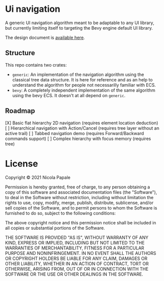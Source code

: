 # Ui navigation

A generic UI navigation algorithm meant to be adaptable to any UI library, but
currently limiting itself to targeting the Bevy engine default UI library.

The design document is [available here](https://github.com/nicopap/rfcs/blob/ui-navigation/rfcs/41-ui-navigation.md).

## Structure

This repo contains two crates:
* `generic`: An implementation of the navigation algorithm using the classical
  tree data structure. It is here for reference and as an help to understand
  the algorithm for people not necessarilly familiar with ECS.
* `bevy`: A completely independent implementation of the same algorithm using
  the bevy ECS. It doesn't at all depend on `generic`.

## Roadmap

[X] Basic flat hierarchy 2D navigation (requires element location deduction)
[ ] Hierarchical navigation with Action/Cancel (requires tree layer without
    an active trail)
[ ] Tabbed navigation demo (requires Forward/Backward commands support)
[ ] Complex hierarchy with focus memory (requires tree)

# License

Copyright © 2021 Nicola Papale

Permission is hereby granted, free of charge, to any person obtaining
a copy of this software and associated documentation files (the "Software"),
to deal in the Software without restriction, including without limitation
the rights to use, copy, modify, merge, publish, distribute, sublicense,
and/or sell copies of the Software, and to permit persons to whom the
Software is furnished to do so, subject to the following conditions:

The above copyright notice and this permission notice shall be included
in all copies or substantial portions of the Software.

THE SOFTWARE IS PROVIDED "AS IS", WITHOUT WARRANTY OF ANY KIND,
EXPRESS OR IMPLIED, INCLUDING BUT NOT LIMITED TO THE WARRANTIES
OF MERCHANTABILITY, FITNESS FOR A PARTICULAR PURPOSE AND NONINFRINGEMENT.
IN NO EVENT SHALL THE AUTHORS OR COPYRIGHT HOLDERS BE LIABLE FOR ANY CLAIM,
DAMAGES OR OTHER LIABILITY, WHETHER IN AN ACTION OF CONTRACT,
TORT OR OTHERWISE, ARISING FROM, OUT OF OR IN CONNECTION WITH THE SOFTWARE
OR THE USE OR OTHER DEALINGS IN THE SOFTWARE.

